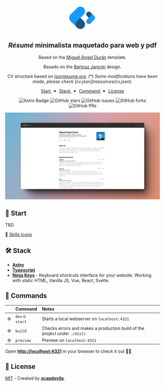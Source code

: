 <div align="center">

<img src="./resources/logo.png" height="90px" width="auto" /> 

<h2>
    <em>Résumé</em> minimalista maquetado para web y pdf
</h2>

<p>
Based on the <a href="https://github.com/midudev/minimalist-portfolio-json">Miguel Ángel Durán</a> template.
</p>

<p>
Basado on the <a href="https://github.com/BartoszJarocki/cv">Bartosz Jarocki</a> design.
</p>

<p>
CV structure based on <a href="https://jsonresume.org/schema/">jsonresume.org</a>. (*) <em>Some modifications have been made, please check [cv.json](resources/cv.json).</em>
</p>

</div>

<div align="center">
    <a href="#🚀-start">
        Start
    </a>
    <span>&nbsp;✦&nbsp;</span>
    <a href="#🛠️-stack">
        Stack
    </a>
    <span>&nbsp;✦&nbsp;</span>
    <a href="#🧞-commands">
        Command
    </a>
    <span>&nbsp;✦&nbsp;</span>
    <a href="#🔑-license">
        License
    </a> 
</div>

<p></p>

<div align="center">

![Astro Badge](https://img.shields.io/badge/Astro-BC52EE?logo=astro&logoColor=fff&style=flat)
![GitHub stars](https://img.shields.io/github/stars/xcapdevila/xcapdevila.github.io)
![GitHub issues](https://img.shields.io/github/issues/xcapdevila/xcapdevila.github.io)
![GitHub forks](https://img.shields.io/github/forks/xcapdevila/xcapdevila.github.io)
![GitHub PRs](https://img.shields.io/github/issues-pr/xcapdevila/xcapdevila.github.io)

</div>

<img src="./resources/screenshot.png"></img>

## 🚀 Start

TBD

🎨 [Skills Icons](https://icon-sets.iconify.design/foundation/?license=MIT)

## 🛠️ Stack

- [**Astro**](https://astro.build/)
- [**Typescript**](https://www.typescriptlang.org/)
- [**Ninja Keys**](https://github.com/ssleptsov/ninja-keys) - Keyboard shortcuts interface for your website. Working with static HTML, Vanilla JS, Vue, React, Svelte.

## 🧞 Commands

|     | Command          | Notes                                        |
| :-- | :--------------- | :-------------------------------------------- |
| ⚙️  | `dev` o `start` | Starts a local webserver on `localhost:4321`.  |
| ⚙️  | `build`          | Checks errors and makes a production build of the project under `./dist/`.      |
| ⚙️  | `preview`        | Preview on `localhost:4321` |

Open [**http://localhost:4321**](http://localhost:4321/) in your browser to check it out 🕵🏻.

## 🔑 License

[MIT](LICENSE.txt) - Created by [**xcapdevila**](https://xcapdevila.github.io/).



